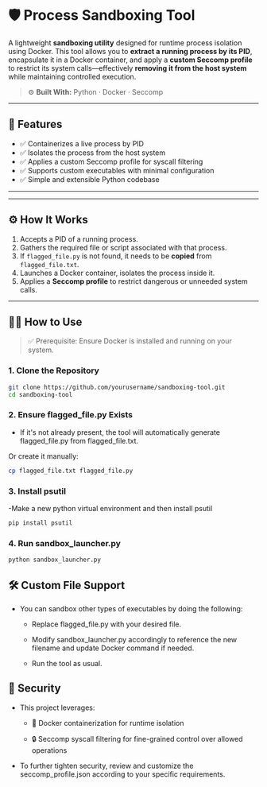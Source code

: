 # 🛡️ Process Sandboxing Tool

A lightweight **sandboxing utility** designed for runtime process isolation using Docker. This tool allows you to **extract a running process by its PID**, encapsulate it in a Docker container, and apply a **custom Seccomp profile** to restrict its system calls—effectively **removing it from the host system** while maintaining controlled execution.

> ⚙️ **Built With:** Python · Docker · Seccomp

---

## 🚀 Features

- ✅ Containerizes a live process by PID
- ✅ Isolates the process from the host system
- ✅ Applies a custom Seccomp profile for syscall filtering
- ✅ Supports custom executables with minimal configuration
- ✅ Simple and extensible Python codebase

---


---

## ⚙️ How It Works

1. Accepts a PID of a running process.
2. Gathers the required file or script associated with that process.
3. If `flagged_file.py` is not found, it needs to be **copied** from `flagged_file.txt`.
4. Launches a Docker container, isolates the process inside it.
5. Applies a **Seccomp profile** to restrict dangerous or unneeded system calls.

---

## 🧑‍💻 How to Use

> ✅ Prerequisite: Ensure Docker is installed and running on your system.

### 1. Clone the Repository

```bash
git clone https://github.com/yourusername/sandboxing-tool.git
cd sandboxing-tool
```

### 2. Ensure flagged_file.py Exists

- If it's not already present, the tool will automatically generate flagged_file.py from flagged_file.txt.

Or create it manually:

```bash
cp flagged_file.txt flagged_file.py
```

### 3. Install psutil

-Make a new python virtual environment and then install psutil

```bash
pip install psutil
```

### 4. Run sandbox_launcher.py

```bash
python sandbox_launcher.py
```

## 🛠️ Custom File Support

- You can sandbox other types of executables by doing the following:

    - Replace flagged_file.py with your desired file.

    - Modify sandbox_launcher.py accordingly to reference the new filename and   update Docker command if needed.

    - Run the tool as usual.

## 🔐 Security

- This project leverages:

    - 🐳 Docker containerization for runtime isolation

    - 🔒 Seccomp syscall filtering for fine-grained control over allowed operations

- To further tighten security, review and customize the seccomp_profile.json according to your specific requirements.


